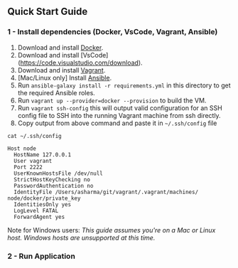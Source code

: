 ## Quick Start Guide

### 1 - Install dependencies (Docker, VsCode, Vagrant, Ansible)

  1. Download and install [Docker](https://docs.docker.com/get-docker/).
  2. Download and install [VsCode] (https://code.visualstudio.com/download).
  3. Download and install [Vagrant](http://www.vagrantup.com/downloads.html).
  4. [Mac/Linux only] Install [Ansible](https://docs.ansible.com/ansible/latest/installation_guide/intro_installation.html).
  5. Run `ansible-galaxy install -r requirements.yml` in this directory to get the required Ansible roles.
  6. Run `vagrant up --provider=docker --provision` to build the VM.
  7. Run `vagrant ssh-config` this will output valid configuration for an SSH config file to SSH into the running Vagrant machine from ssh directly.
  8. Copy output from above command and paste it in `~/.ssh/config` file
  ```
  cat ~/.ssh/config

  Host node
    HostName 127.0.0.1
    User vagrant
    Port 2222
    UserKnownHostsFile /dev/null
    StrictHostKeyChecking no
    PasswordAuthentication no
    IdentityFile /Users/asharma/git/vagrant/.vagrant/machines/ node/docker/private_key
    IdentitiesOnly yes
    LogLevel FATAL
    ForwardAgent yes
  ```


Note for Windows users: *This guide assumes you're on a Mac or Linux host. Windows hosts are unsupported at this time.*

### 2 - Run Application